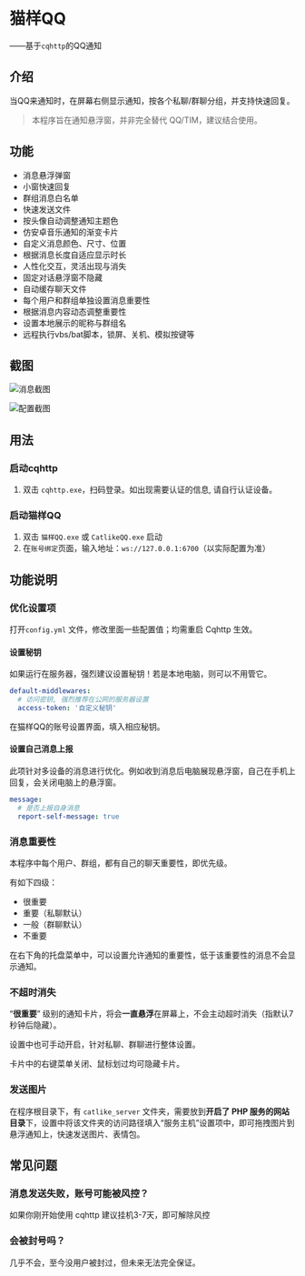 猫样QQ
===

——基于`cqhttp`的QQ通知



## 介绍

当QQ来通知时，在屏幕右侧显示通知，按各个私聊/群聊分组，并支持快速回复。

> 本程序旨在通知悬浮窗，并非完全替代 QQ/TIM，建议结合使用。



## 功能

- 消息悬浮弹窗
- 小窗快速回复
- 群组消息白名单
- 快速发送文件
- 按头像自动调整通知主题色
- 仿安卓音乐通知的渐变卡片
- 自定义消息颜色、尺寸、位置
- 根据消息长度自适应显示时长
- 人性化交互，灵活出现与消失
- 固定对话悬浮窗不隐藏
- 自动缓存聊天文件
- 每个用户和群组单独设置消息重要性
- 根据消息内容动态调整重要性
- 设置本地展示的昵称与群组名
- 远程执行vbs/bat脚本，锁屏、关机、模拟按键等



## 截图

![消息截图](screenshots/screenshot1.png)

![配置截图](screenshots/screenshot2.png)



## 用法

### 启动cqhttp

1. 双击 `cqhttp.exe`，扫码登录。如出现需要认证的信息, 请自行认证设备。

### 启动猫样QQ

1. 双击 `猫样QQ.exe` 或 `CatlikeQQ.exe` 启动
2. 在`账号绑定`页面，输入地址：`ws://127.0.0.1:6700`（以实际配置为准）



## 功能说明

### 优化设置项

打开`config.yml` 文件，修改里面一些配置值；均需重启 Cqhttp 生效。

#### 设置秘钥

如果运行在服务器，强烈建议设置秘钥！若是本地电脑，则可以不用管它。

```yaml
default-middlewares:
  # 访问密钥, 强烈推荐在公网的服务器设置
  access-token: '自定义秘钥'
```

在猫样QQ的账号设置界面，填入相应秘钥。

#### 设置自己消息上报

此项针对多设备的消息进行优化。例如收到消息后电脑展现悬浮窗，自己在手机上回复，会关闭电脑上的悬浮窗。

```yaml
message:
  # 是否上报自身消息
  report-self-message: true
```



### 消息重要性

本程序中每个用户、群组，都有自己的聊天重要性，即优先级。

有如下四级：

- 很重要
- 重要（私聊默认）
- 一般（群聊默认）
- 不重要

在右下角的托盘菜单中，可以设置允许通知的重要性，低于该重要性的消息不会显示通知。



### 不超时消失

“**很重要**” 级别的通知卡片，将会**一直悬浮**在屏幕上，不会主动超时消失（指默认7秒钟后隐藏）。

设置中也可手动开启，针对私聊、群聊进行整体设置。

卡片中的右键菜单关闭、鼠标划过均可隐藏卡片。



### 发送图片

在程序根目录下，有 `catlike_server` 文件夹，需要放到**开启了 PHP 服务的网站目录**下，设置中将该文件夹的访问路径填入“服务主机”设置项中，即可拖拽图片到悬浮通知上，快速发送图片、表情包。



## 常见问题

### 消息发送失败，账号可能被风控？

 如果你刚开始使用 cqhttp 建议挂机3-7天，即可解除风控

### 会被封号吗？

几乎不会，至今没用户被封过，但未来无法完全保证。

